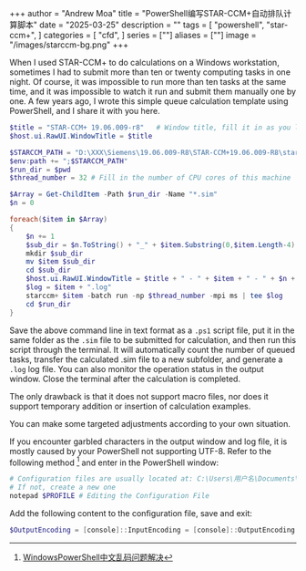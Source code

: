 +++
author = "Andrew Moa"
title = "PowerShell编写STAR-CCM+自动排队计算脚本"
date = "2025-03-25"
description = ""
tags = [
    "powershell",
    "star-ccm+",
]
categories = [
    "cfd",
]
series = [""]
aliases = [""]
image = "/images/starccm-bg.png"
+++

When I used STAR-CCM+ to do calculations on a Windows workstation, sometimes I had to submit more than ten or twenty computing tasks in one night. Of course, it was impossible to run more than ten tasks at the same time, and it was impossible to watch it run and submit them manually one by one. A few years ago, I wrote this simple queue calculation template using PowerShell, and I share it with you here.

```PowerShell
$title = "STAR-CCM+ 19.06.009-r8"	# Window title, fill it in as you like
$host.ui.RawUI.WindowTitle = $title

$STARCCM_PATH = "D:\XXX\Siemens\19.06.009-R8\STAR-CCM+19.06.009-R8\star\lib\win64\clang17.0vc14.2-r8\lib"	# Fill in the absolute installation path of STAR-CCM+ on this machine
$env:path += ";$STARCCM_PATH"
$run_dir = $pwd
$thread_number = 32	# Fill in the number of CPU cores of this machine

$Array = Get-ChildItem -Path $run_dir -Name "*.sim"
$n = 0

foreach($item in $Array)
{
    $n += 1
    $sub_dir = $n.ToString() + "_" + $item.Substring(0,$item.Length-4)
    mkdir $sub_dir
    mv $item $sub_dir
    cd $sub_dir
    $host.ui.RawUI.WindowTitle = $title + " - " + $item + " - " + $n + "/" + $Array.Count
    $log = $item + ".log"
    starccm+ $item -batch run -np $thread_number -mpi ms | tee $log
    cd $run_dir
}
```

Save the above command line in text format as a `.ps1` script file, put it in the same folder as the `.sim` file to be submitted for calculation, and then run this script through the terminal. It will automatically count the number of queued tasks, transfer the calculated .sim file to a new subfolder, and generate a `.log` log file. You can also monitor the operation status in the output window. Close the terminal after the calculation is completed.

The only drawback is that it does not support macro files, nor does it support temporary addition or insertion of calculation examples.

You can make some targeted adjustments according to your own situation.

If you encounter garbled characters in the output window and log file, it is mostly caused by your PowerShell not supporting UTF-8. Refer to the following method [^1] and enter in the PowerShell window:
```PowerShell
# Configuration files are usually located at: C:\Users\用户名\Documents\WindowsPowerShell\Microsoft.PowerShell_profile.ps1
# If not, create a new one
notepad $PROFILE # Editing the Configuration File
```

Add the following content to the configuration file, save and exit:
```PowerShell
$OutputEncoding = [console]::InputEncoding = [console]::OutputEncoding = [Text.UTF8Encoding]::UTF8
```

[^1]: [WindowsPowerShell中文乱码问题解决](https://www.azfum.com/archives/ki3syg5b/)
